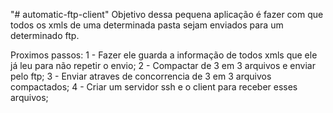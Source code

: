 "# automatic-ftp-client" 
Objetivo dessa pequena aplicação é fazer com que todos os xmls de uma determinada pasta sejam enviados para um determinado ftp.

Proximos passos:
1 - Fazer ele guarda a informação de todos xmls que ele já leu para não repetir o envio;
2 - Compactar de 3 em 3 arquivos e enviar pelo ftp;
3 - Enviar atraves de concorrencia de 3 em 3 arquivos compactados;
4 - Criar um servidor ssh e o client para receber esses arquivos;
